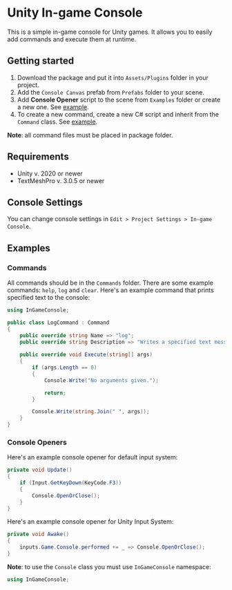 # Unity In-game Console

This is a simple in-game console for Unity games. It allows you to easily add commands and execute them at runtime.

## Getting started

1. Download the package and put it into `Assets/Plugins` folder in your project.
2. Add the `Console Canvas` prefab from `Prefabs` folder to your scene.
3. Add **Console Opener** script to the scene from `Examples` folder or create a new one.  See [example](#console-openers).
4. To create a new command, create a new C# script and inherit from the `Command` class. See [example](#commands).

**Note**: all command files must be placed in package folder.

## Requirements

- Unity v. 2020 or newer
- TextMeshPro v. 3.0.5 or newer

## Console Settings

You can change console settings in `Edit > Project Settings > In-game Console`.

## Examples

### Commands

All commands should be in the `Commands` folder. There are some example commands: `help`, `log` and `clear`. Here's an example command that prints specified text to the console:

```csharp
using InGameConsole;

public class LogCommand : Command
{
    public override string Name => "log";
    public override string Description => "Writes a specified text message in the console";
    
    public override void Execute(string[] args)
    {
        if (args.Length == 0)
        {
            Console.Write("No arguments given.");

            return;
        }

        Console.Write(string.Join(" ", args));
    }
}
```

### Console Openers

Here's an example console opener for default input system:

```csharp
private void Update()
{
    if (Input.GetKeyDown(KeyCode.F3))
    {
        Console.OpenOrClose();   
    }
}
```

Here's an example console opener for Unity Input System:

```csharp
private void Awake()
{
    inputs.Game.Console.performed += _ => Console.OpenOrClose();
}
```

**Note**: to use the `Console` class you must use `InGameConsole` namespace:
```csharp
using InGameConsole;
```
